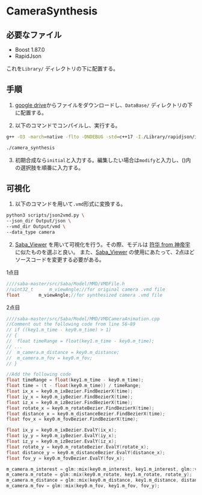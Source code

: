 # CameraSynthesis

## 必要なファイル

* Boost 1.87.0
* RapidJson

これを`Library/` ディレクトリの下に配置する。

## 手順
1. [google drive](https://drive.google.com/drive/folders/1Q9HqYq2YPFhb8IbXfEeantl1hpu3jjaV?usp=share_link)からファイルをダウンロードし、`DataBase/` ディレクトリの下に配置する。

2. 以下のコマンドでコンパイルし、実行する。

```.bash
g++ -O3 -march=native -flto -DNDEBUG -std=c++17 -I./Library/rapidjson/include -I./Library/msgpack-c-cpp_master/include -I ./Library/boost_1_87_0 -o camera_synthesis ./main.cpp

./camera_synthesis
```

3. 初期合成なら`initial`と入力する。編集したい場合は`modify`と入力し、()内の選択肢を順番に入力する。

## 可視化
1. 以下のコマンドを用いて`.vmd`形式に変換する。

```.bash
python3 scripts/json2vmd.py \
--json_dir Output/json \
--vmd_dir Output/vmd \
--data_type camera
```

2. [Saba_Viewer](https://github.com/benikabocha/saba) を用いて可視化を行う。その際、モデルは [符华 from 神帝宇](https://www.aplaybox.com/u/359396473?searchKeyword=符华) に似たものを選ぶと良い。
   また、[Saba_Viewer](https://github.com/benikabocha/saba) の使用にあたって、2点ほどソースコードを変更する必要がある。

1点目
```.c
////saba-master/src/Saba/Model/MMD/VMDFile.h
//uint32_t		m_viewAngle;//for original camera .vmd file
float		m_viewAngle;//for synthesized camera .vmd file
```

2点目
```.c
////saba-master/src/Saba/Model/MMD/VMDCameraAnimation.cpp
//Comment out the following code from line 56~89
// if ((key1.m_time - key0.m_time) > 1)
// {
// 	float timeRange = float(key1.m_time - key0.m_time);
// ...
// 	m_camera.m_distance = key0.m_distance;
// 	m_camera.m_fov = key0.m_fov;
// }

//Add the following code
float timeRange = float(key1.m_time - key0.m_time);
float time = (t - float(key0.m_time)) / timeRange;
float ix_x = key0.m_ixBezier.FindBezierX(time);
float iy_x = key0.m_iyBezier.FindBezierX(time);
float iz_x = key0.m_izBezier.FindBezierX(time);
float rotate_x = key0.m_rotateBezier.FindBezierX(time);
float distance_x = key0.m_distanceBezier.FindBezierX(time);
float fov_x = key0.m_fovBezier.FindBezierX(time);

float ix_y = key0.m_ixBezier.EvalY(ix_x);
float iy_y = key0.m_iyBezier.EvalY(iy_x);
float iz_y = key0.m_izBezier.EvalY(iz_x);
float rotate_y = key0.m_rotateBezier.EvalY(rotate_x);
float distance_y = key0.m_distanceBezier.EvalY(distance_x);
float fov_y = key0.m_fovBezier.EvalY(fov_x);

m_camera.m_interest = glm::mix(key0.m_interest, key1.m_interest, glm::vec3(ix_y, iy_y, iz_y));
m_camera.m_rotate = glm::mix(key0.m_rotate, key1.m_rotate, rotate_y);
m_camera.m_distance = glm::mix(key0.m_distance, key1.m_distance, distance_y);
m_camera.m_fov = glm::mix(key0.m_fov, key1.m_fov, fov_y);
```
